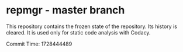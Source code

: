 # repmgr - master branch

This repository contains the frozen state of the repository.
Its history is cleared. It is used only for static code
analysis with Codacy.

Commit Time: 1728444489